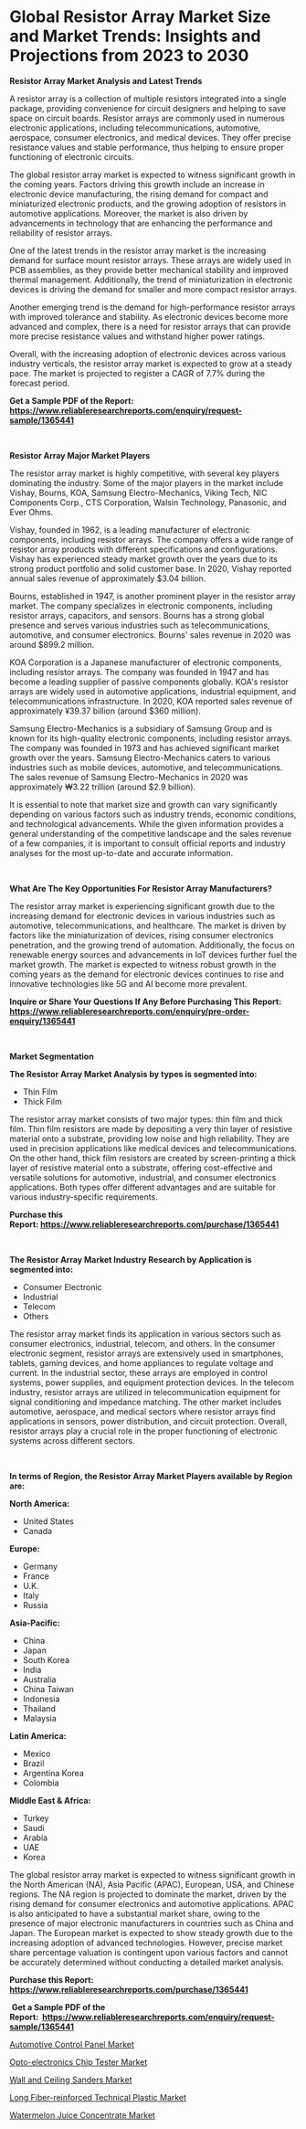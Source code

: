 <p><h1>Global Resistor Array Market Size and Market Trends: Insights and Projections from 2023 to 2030</h1></p><p><strong>Resistor Array Market Analysis and Latest Trends</strong></p>
<p><p>A resistor array is a collection of multiple resistors integrated into a single package, providing convenience for circuit designers and helping to save space on circuit boards. Resistor arrays are commonly used in numerous electronic applications, including telecommunications, automotive, aerospace, consumer electronics, and medical devices. They offer precise resistance values and stable performance, thus helping to ensure proper functioning of electronic circuits.</p><p>The global resistor array market is expected to witness significant growth in the coming years. Factors driving this growth include an increase in electronic device manufacturing, the rising demand for compact and miniaturized electronic products, and the growing adoption of resistors in automotive applications. Moreover, the market is also driven by advancements in technology that are enhancing the performance and reliability of resistor arrays.</p><p>One of the latest trends in the resistor array market is the increasing demand for surface mount resistor arrays. These arrays are widely used in PCB assemblies, as they provide better mechanical stability and improved thermal management. Additionally, the trend of miniaturization in electronic devices is driving the demand for smaller and more compact resistor arrays.</p><p>Another emerging trend is the demand for high-performance resistor arrays with improved tolerance and stability. As electronic devices become more advanced and complex, there is a need for resistor arrays that can provide more precise resistance values and withstand higher power ratings.</p><p>Overall, with the increasing adoption of electronic devices across various industry verticals, the resistor array market is expected to grow at a steady pace. The market is projected to register a CAGR of 7.7% during the forecast period.</p></p>
<p><strong>Get a Sample PDF of the Report:&nbsp; <a href="https://www.reliableresearchreports.com/enquiry/request-sample/1365441">https://www.reliableresearchreports.com/enquiry/request-sample/1365441</a></strong></p>
<p>&nbsp;</p>
<p><strong>Resistor Array Major Market Players</strong></p>
<p><p>The resistor array market is highly competitive, with several key players dominating the industry. Some of the major players in the market include Vishay, Bourns, KOA, Samsung Electro-Mechanics, Viking Tech, NIC Components Corp., CTS Corporation, Walsin Technology, Panasonic, and Ever Ohms.</p><p>Vishay, founded in 1962, is a leading manufacturer of electronic components, including resistor arrays. The company offers a wide range of resistor array products with different specifications and configurations. Vishay has experienced steady market growth over the years due to its strong product portfolio and solid customer base. In 2020, Vishay reported annual sales revenue of approximately $3.04 billion.</p><p>Bourns, established in 1947, is another prominent player in the resistor array market. The company specializes in electronic components, including resistor arrays, capacitors, and sensors. Bourns has a strong global presence and serves various industries such as telecommunications, automotive, and consumer electronics. Bourns' sales revenue in 2020 was around $899.2 million.</p><p>KOA Corporation is a Japanese manufacturer of electronic components, including resistor arrays. The company was founded in 1947 and has become a leading supplier of passive components globally. KOA's resistor arrays are widely used in automotive applications, industrial equipment, and telecommunications infrastructure. In 2020, KOA reported sales revenue of approximately ¥39.37 billion (around $360 million).</p><p>Samsung Electro-Mechanics is a subsidiary of Samsung Group and is known for its high-quality electronic components, including resistor arrays. The company was founded in 1973 and has achieved significant market growth over the years. Samsung Electro-Mechanics caters to various industries such as mobile devices, automotive, and telecommunications. The sales revenue of Samsung Electro-Mechanics in 2020 was approximately ₩3.22 trillion (around $2.9 billion).</p><p>It is essential to note that market size and growth can vary significantly depending on various factors such as industry trends, economic conditions, and technological advancements. While the given information provides a general understanding of the competitive landscape and the sales revenue of a few companies, it is important to consult official reports and industry analyses for the most up-to-date and accurate information.</p></p>
<p>&nbsp;</p>
<p><strong>What Are The Key Opportunities For Resistor Array Manufacturers?</strong></p>
<p><p>The resistor array market is experiencing significant growth due to the increasing demand for electronic devices in various industries such as automotive, telecommunications, and healthcare. The market is driven by factors like the miniaturization of devices, rising consumer electronics penetration, and the growing trend of automation. Additionally, the focus on renewable energy sources and advancements in IoT devices further fuel the market growth. The market is expected to witness robust growth in the coming years as the demand for electronic devices continues to rise and innovative technologies like 5G and AI become more prevalent.</p></p>
<p><strong>Inquire or Share Your Questions If Any Before Purchasing This Report: <a href="https://www.reliableresearchreports.com/enquiry/pre-order-enquiry/1365441">https://www.reliableresearchreports.com/enquiry/pre-order-enquiry/1365441</a></strong></p>
<p>&nbsp;</p>
<p><strong>Market Segmentation</strong></p>
<p><strong>The Resistor Array Market Analysis by types is segmented into:</strong></p>
<p><ul><li>Thin Film</li><li>Thick Film</li></ul></p>
<p><p>The resistor array market consists of two major types: thin film and thick film. Thin film resistors are made by depositing a very thin layer of resistive material onto a substrate, providing low noise and high reliability. They are used in precision applications like medical devices and telecommunications. On the other hand, thick film resistors are created by screen-printing a thick layer of resistive material onto a substrate, offering cost-effective and versatile solutions for automotive, industrial, and consumer electronics applications. Both types offer different advantages and are suitable for various industry-specific requirements.</p></p>
<p><strong>Purchase this Report:&nbsp;<a href="https://www.reliableresearchreports.com/purchase/1365441">https://www.reliableresearchreports.com/purchase/1365441</a></strong></p>
<p>&nbsp;</p>
<p><strong>The Resistor Array Market Industry Research by Application is segmented into:</strong></p>
<p><ul><li>Consumer Electronic</li><li>Industrial</li><li>Telecom</li><li>Others</li></ul></p>
<p><p>The resistor array market finds its application in various sectors such as consumer electronics, industrial, telecom, and others. In the consumer electronic segment, resistor arrays are extensively used in smartphones, tablets, gaming devices, and home appliances to regulate voltage and current. In the industrial sector, these arrays are employed in control systems, power supplies, and equipment protection devices. In the telecom industry, resistor arrays are utilized in telecommunication equipment for signal conditioning and impedance matching. The other market includes automotive, aerospace, and medical sectors where resistor arrays find applications in sensors, power distribution, and circuit protection. Overall, resistor arrays play a crucial role in the proper functioning of electronic systems across different sectors.</p></p>
<p>&nbsp;</p>
<p><strong>In terms of Region, the Resistor Array Market Players available by Region are:</strong></p>
<p>
    <p> <strong> North America: </strong>
        <ul>
            <li>United States</li>
            <li>Canada</li>
        </ul>
        </p> 
    <p> <strong> Europe: </strong>
        <ul>
            <li>Germany</li>
            <li>France</li>
            <li>U.K.</li>
            <li>Italy</li>
            <li>Russia</li>
        </ul>
        </p> 
    <p> <strong> Asia-Pacific: </strong>
        <ul>
            <li>China</li>
            <li>Japan</li>
            <li>South Korea</li>
            <li>India</li>
            <li>Australia</li>
            <li>China Taiwan</li>
            <li>Indonesia</li>
            <li>Thailand</li>
            <li>Malaysia</li>
        </ul>
        </p> 
    <p> <strong> Latin America: </strong>
        <ul>
            <li>Mexico</li>
            <li>Brazil</li>
            <li>Argentina Korea</li>
            <li>Colombia</li>
        </ul>
        </p> 
    <p> <strong> Middle East & Africa: </strong>
        <ul>
            <li>Turkey</li>
            <li>Saudi</li>
            <li>Arabia</li>
            <li>UAE</li>
            <li>Korea</li>
        </ul>
    </p>
    </p>
<p><p>The global resistor array market is expected to witness significant growth in the North American (NA), Asia Pacific (APAC), European, USA, and Chinese regions. The NA region is projected to dominate the market, driven by the rising demand for consumer electronics and automotive applications. APAC is also anticipated to have a substantial market share, owing to the presence of major electronic manufacturers in countries such as China and Japan. The European market is expected to show steady growth due to the increasing adoption of advanced technologies. However, precise market share percentage valuation is contingent upon various factors and cannot be accurately determined without conducting a detailed market analysis.</p></p>
<p><strong>Purchase this Report: <a href="https://www.reliableresearchreports.com/purchase/1365441">https://www.reliableresearchreports.com/purchase/1365441</a></strong></p>
<p>&nbsp;<strong>Get a Sample PDF of the Report:&nbsp;&nbsp;<a href="https://www.reliableresearchreports.com/enquiry/request-sample/1365441">https://www.reliableresearchreports.com/enquiry/request-sample/1365441</a></strong></p>
<p><strong></strong></p>
<p><p><a href="https://www.linkedin.com/pulse/automotive-control-panel-market-size-share-amp-trends-jfr2e/">Automotive Control Panel Market</a></p><p><a href="https://github.com/Chiragrp22/Market-Research-Report-List-1/blob/main/opto-electronics-chip-tester-market.md">Opto-electronics Chip Tester Market</a></p><p><a href="https://medium.com/@ishankishanrp23/wall-and-ceiling-sanders-market-size-growth-forecast-2023-2030-c9793b1566ca">Wall and Ceiling Sanders Market</a></p><p><a href="https://github.com/ChiragRP21/Market-Research-Report-List-1/blob/main/long-fiber-reinforced-technical-plastic-market.md">Long Fiber-reinforced Technical Plastic Market</a></p><p><a href="https://medium.com/@verladurgan/watermelon-juice-concentrate-market-size-growth-forecast-2023-2030-de1a6912d11a">Watermelon Juice Concentrate Market</a></p></p>